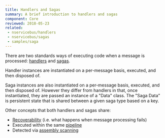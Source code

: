 ```yaml
---
title: Handlers and Sagas
summary: A brief introduction to handlers and sagas
component: Core
reviewed: 2018-05-23
related:
 - nservicebus/handlers
 - nservicebus/sagas
 - samples/saga
---
```


There are two standards ways of executing code when a message is processed: [handlers](handlers/) and [sagas](sagas/).

Handler instances are instantiated on a per-message basis, executed, and then disposed of.

Saga instances are also instantiated on a per-message basis, executed, and then disposed of. However they differ from handlers in that, once instantiated, they are passed an instance of a "Data" class. The "Saga Data" is persistent state that is shared between a given saga type based on a key.

Other concepts that both handlers and sagas share:

 * [Recoverability](/nservicebus/recoverability/) (i.e. what happens when message processing fails)
 * Executed within the same [pipeline](/nservicebus/pipeline)
 * Detected via [assembly scanning](/nservicebus/hosting/assembly-scanning.md)
